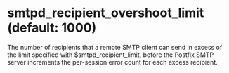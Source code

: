# smtpd_recipient_overshoot_limit (default: 1000)
 The number of recipients that a remote SMTP client can send in
excess of the limit specified with $smtpd\_recipient\_limit, before
the Postfix SMTP server increments the per-session error count
for each excess recipient. 


